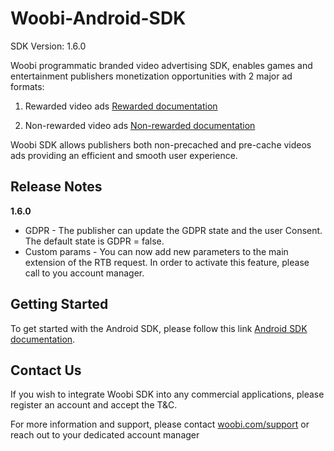 # Woobi-Android-SDK


SDK Version: 1.6.0  

Woobi programmatic branded video advertising SDK, enables games and entertainment publishers monetization opportunities with 2 major ad formats:

1. Rewarded video ads [Rewarded documentation](https://github.com/woobirnd/Woobi-Android-SDK/wiki/Requesting-Rewarded-video---Woobi-Vidget)

2. Non-rewarded video ads [Non-rewarded documentation](https://github.com/woobirnd/Woobi-Android-SDK/wiki/Requesting-Non-Rewarded-Video)

Woobi SDK allows publishers both non-precached and pre-cache videos ads providing an efficient and smooth user experience.

## Release Notes
**1.6.0**
* GDPR - The publisher can update the GDPR state and the user Consent. The default state is GDPR = false.
* Custom params - You can now add new parameters to the main extension of the RTB request. In order to activate this feature, please call to you account manager.

## Getting Started
To get started with the Android SDK, please follow this link [Android SDK documentation](https://github.com/woobirnd/Woobi-Android-SDK/wiki).

## Contact Us
If you wish to integrate Woobi SDK into any commercial applications, please register an account and accept the T&C.

For more information and support, please contact [woobi.com/support](http://woobi.com/support/) or reach out to your dedicated account manager
